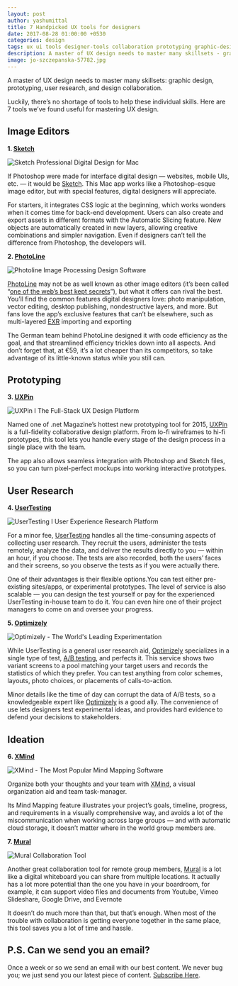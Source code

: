 ```yaml
---
layout: post
author: yashumittal
title: 7 Handpicked UX tools for designers
date: 2017-08-28 01:00:00 +0530
categories: design
tags: ux ui tools designer-tools collaboration prototyping graphic-design
description: A master of UX design needs to master many skillsets - graphic design, prototyping, user research, and design collaboration.
image: jo-szczepanska-57782.jpg
---
```


A master of UX design needs to master many skillsets: graphic design, prototyping, user research, and design collaboration.

Luckily, there’s no shortage of tools to help these individual skills. Here are 7 tools we’ve found useful for mastering UX design.

## Image Editors

**1. [Sketch](//www.sketchapp.com/)**

![Sketch Professional Digital Design for Mac](//cdn.codecarrot.net/images/sketch-professional-digital-design-for-mac.png)

If Photoshop were made for interface digital design — websites, mobile UIs, etc. — it would be [Sketch](//www.sketchapp.com/). This Mac app works like a Photoshop-esque image editor, but with special features, digital designers will appreciate.

For starters, it integrates CSS logic at the beginning, which works wonders when it comes time for back-end development. Users can also create and export assets in different formats with the Automatic Slicing feature. New objects are automatically created in new layers, allowing creative combinations and simpler navigation. Even if designers can’t tell the difference from Photoshop, the developers will.

**2. [PhotoLine](//www.pl32.com/)**

![Photoline Image Processing Design Software](//cdn.codecarrot.net/images/photoline-image-processing-design-software.png)

[PhotoLine](//www.pl32.com/) may not be as well known as other image editors (it’s been called “[one of the web’s best kept secrets](//forums.creativecow.net/thread/244/865892)”), but what it offers can rival the best. You’ll find the common features digital designers love: photo manipulation, vector editing, desktop publishing, nondestructive layers, and more. But fans love the app’s exclusive features that can’t be elsewhere, such as multi-layered [EXR](//www.openexr.com/) importing and exporting

The German team behind PhotoLine designed it with code efficiency as the goal, and that streamlined efficiency trickles down into all aspects. And don’t forget that, at €59, it’s a lot cheaper than its competitors, so take advantage of its little-known status while you still can.

## Prototyping

**3. [UXPin](//www.uxpin.com/)**

![UXPin I The Full-Stack UX Design Platform](//cdn.codecarrot.net/images/uxpin-the-full-stack-ux-design-platform.png)

Named one of .net Magazine’s hottest new prototyping tool for 2015, [UXPin](//www.uxpin.com/) is a full-fidelity collaborative design platform. From lo-fi wireframes to hi-fi prototypes, this tool lets you handle every stage of the design process in a single place with the team.

The app also allows seamless integration with Photoshop and Sketch files, so you can turn pixel-perfect mockups into working interactive prototypes.

## User Research

**4. [UserTesting](//www.usertesting.com/)**

![UserTesting I User Experience Research Platform](//cdn.codecarrot.net/images/usertesting-user-experience-research-platform.png)

For a minor fee, [UserTesting](//www.usertesting.com/) handles all the time-consuming aspects of collecting user research. They recruit the users, administer the tests remotely, analyze the data, and deliver the results directly to you — within an hour, if you choose. The tests are also recorded, both the users’ faces and their screens, so you observe the tests as if you were actually there.

One of their advantages is their flexible options.You can test either pre-existing sites/apps, or experimental prototypes. The level of service is also scalable — you can design the test yourself or pay for the experienced UserTesting in-house team to do it. You can even hire one of their project managers to come on and oversee your progress.

**5. [Optimizely](//www.optimizely.com/)**

![Optimizely - The World's Leading Experimentation](//cdn.codecarrot.net/images/optimizely-the-worlds-leading-experimentation.png)

While UserTesting is a general user research aid, [Optimizely](//www.optimizely.com/) specializes in a single type of test, [A/B testing](//www.optimizely.com/ab-testing/), and perfects it. This service shows two variant screens to a pool matching your target users and records the statistics of which they prefer. You can test anything from color schemes, layouts, photo choices, or placements of calls-to-action.

Minor details like the time of day can corrupt the data of A/B tests, so a knowledgeable expert like [Optimizely](//www.optimizely.com/) is a good ally. The convenience of use lets designers test experimental ideas, and provides hard evidence to defend your decisions to stakeholders.

## Ideation

**6. [XMind](//www.xmind.net/)**

![XMind - The Most Popular Mind Mapping Software](//cdn.codecarrot.net/images/xmind-the-most-popular-mind-mapping-software.png)

Organize both your thoughts and your team with [XMind](//www.xmind.net/), a visual organization aid and team task-manager.

Its Mind Mapping feature illustrates your project’s goals, timeline, progress, and requirements in a visually comprehensive way, and avoids a lot of the miscommunication when working across large groups — and with automatic cloud storage, it doesn’t matter where in the world group members are.

**7. [Mural](//mural.ly/)**

![Mural Collaboration Tool](//cdn.codecarrot.net/images/mural-collaboration-tool.png)

Another great collaboration tool for remote group members, [Mural](//mural.ly/) is a lot like a digital whiteboard you can share from multiple locations. It actually has a lot more potential than the one you have in your boardroom, for example, it can support video files and documents from Youtube, Vimeo Slideshare, Google Drive, and Evernote

It doesn’t do much more than that, but that’s enough. When most of the trouble with collaboration is getting everyone together in the same place, this tool saves you a lot of time and hassle.

## P.S. Can we send you an email?

Once a week or so we send an email with our best content. We never bug you; we just send you our latest piece of content. [Subscribe Here](#subscribe).
